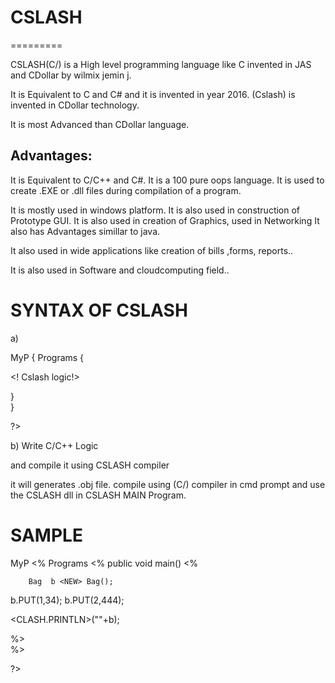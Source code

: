 

# CSLASH
=========

CSLASH(C/) is a High level programming language like C invented in JAS  and  CDollar by wilmix jemin j.

It is Equivalent to C and C# and it is invented in year 2016. (Cslash)  is  invented  in CDollar technology.

 It  is   most Advanced  than  CDollar  language.



Advantages: 
----------- 


It is Equivalent to C/C++ and C#. 
It is a 100 pure oops language.
 It is used to create .EXE or .dll files during compilation of a program.

 It is mostly used in windows platform.
 It is also used in construction of Prototype GUI.
 It is also used in creation of Graphics, used in Networking It also has Advantages simillar to java.


 It also used in wide applications like creation of bills ,forms, reports..

 It is also used in Software and cloudcomputing field..



SYNTAX  OF CSLASH
===============



a) <CSLASH>

<PACK> MyP
{
    <CLASS> Programs
    {
      
<! Cslash  logic!>  
              
  }            
}

?>       


b)  Write  C/C++ Logic

and  compile  it  using  CSLASH compiler

it  will generates  .obj file.
compile using  (C/) compiler in cmd prompt  and  use  the   CSLASH  dll  in  CSLASH  MAIN  Program.


SAMPLE
======


<CSLASH>

<PACK> MyP
<%
    <CLASS> Programs
    <%
        public void main()
        <%
            
        Bag  b <NEW> Bag();

b.PUT(1,34);
b.PUT(2,444);

<CLASH.PRINTLN>(""+b);
              
  %>             
%>

?>       





